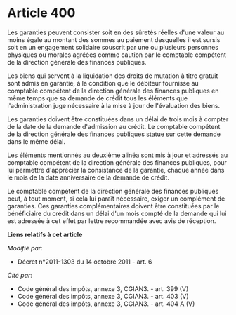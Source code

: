 # Article 400

Les garanties peuvent consister soit en des sûretés réelles d'une valeur au moins égale au montant des sommes au paiement
desquelles il est sursis soit en un engagement solidaire souscrit par une ou plusieurs personnes physiques ou morales agréées
comme caution par le comptable compétent de la direction générale des finances publiques.

Les biens qui servent à la liquidation des droits de mutation à titre gratuit sont admis en garantie, à la condition que le
débiteur fournisse au comptable compétent de la direction générale des finances publiques en même temps que sa demande de
crédit tous les éléments que l'administration juge nécessaire à la mise à jour de l'évaluation des biens.

Les garanties doivent être constituées dans un délai de trois mois à compter de la date de la demande d'admission au crédit.
Le comptable compétent de la direction générale des finances publiques statue sur cette demande dans le même délai.

Les éléments mentionnés au deuxième alinéa sont mis à jour et adressés  au comptable compétent de la direction générale des
finances publiques,  pour lui permettre d'apprécier la consistance de la garantie, chaque  année dans le mois de la date
anniversaire de la demande de crédit. 

Le comptable compétent de la direction générale des finances publiques peut, à tout moment, si cela lui paraît nécessaire,
exiger un complément de garanties. Ces garanties complémentaires doivent être constituées par le bénéficiaire du crédit dans
un délai d'un mois compté de la demande qui lui est adressée à cet effet par lettre recommandée avec avis de réception.

**Liens relatifs à cet article**

_Modifié par_:

  - Décret n°2011-1303 du 14 octobre 2011 - art. 6

_Cité par_:

  - Code général des impôts, annexe 3, CGIAN3. - art. 399 (V)
  - Code général des impôts, annexe 3, CGIAN3. - art. 403 (V)
  - Code général des impôts, annexe 3, CGIAN3. - art. 404 A (V)
